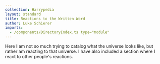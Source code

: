 ```yaml
---
collection: Harrypedia
layout: standard
title: Reactions to the Written Word
author: Luke Schierer
imports:
  - /components/DirectoryIndex.ts type="module"
---
```


Here I am not so much trying to catalog what the universe looks like, but rather am reacting to that universe. I have also included a section where I react to other people's reactions.

<directory-index directory="/Harrypedia/reactions/" ></directory-index>
